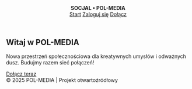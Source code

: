 <!DOCTYPE html>
<html lang="pl">
<head>
  <meta charset="UTF-8" />
  <meta name="viewport" content="width=device-width, initial-scale=1.0" />
  <link href="https://fonts.googleapis.com/css2?family=Inter:wght@400;700&display=swap" rel="stylesheet" />
</head>
<body>
  <header>
    <div><strong>SOCJAL • POL-MEDIA</strong></div>
    <nav>
      <a href="#">Start</a>
      <a href="#">Zaloguj się</a>
      <a href="#">Dołącz</a>
    </nav>
  </header>

  <section class="hero">
    <h1>Witaj w POL-MEDIA</h1>
    <p>Nowa przestrzeń społecznościowa dla kreatywnych umysłów i odważnych dusz. Budujmy razem sieć połączeń!</p>
    <a href="#" class="cta-btn">Dołącz teraz</a>
  </section>

  <footer>
    &copy; 2025 POL-MEDIA | Projekt otwartoźródłowy
  </footer>
</body>
</html>








